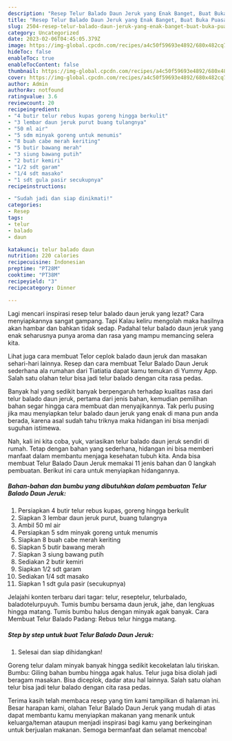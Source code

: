 ```yaml
---
description: "Resep Telur Balado Daun Jeruk yang Enak Banget, Buat Buka Puasa Lezat"
title: "Resep Telur Balado Daun Jeruk yang Enak Banget, Buat Buka Puasa Lezat"
slug: 2504-resep-telur-balado-daun-jeruk-yang-enak-banget-buat-buka-puasa-lezat
category: Uncategorized
date: 2023-02-06T04:45:05.379Z
image: https://img-global.cpcdn.com/recipes/a4c50f59693e4892/680x482cq70/telur-balado-daun-jeruk-foto-resep-utama.jpg
hideToc: false
enableToc: true
enableTocContent: false
thumbnail: https://img-global.cpcdn.com/recipes/a4c50f59693e4892/680x482cq70/telur-balado-daun-jeruk-foto-resep-utama.jpg
cover: https://img-global.cpcdn.com/recipes/a4c50f59693e4892/680x482cq70/telur-balado-daun-jeruk-foto-resep-utama.jpg
author: Admin
authorAv: notfound
ratingvalue: 3.6
reviewcount: 20
recipeingredient:
- "4 butir telur rebus kupas goreng hingga berkulit"
- "3 lembar daun jeruk purut buang tulangnya"
- "50 ml air"
- "5 sdm minyak goreng untuk menumis"
- "8 buah cabe merah keriting"
- "5 butir bawang merah"
- "3 siung bawang putih"
- "2 butir kemiri"
- "1/2 sdt garam"
- "1/4 sdt masako"
- "1 sdt gula pasir secukupnya"
recipeinstructions:

- "Sudah jadi dan siap dinikmati!"
categories:
- Resep
tags:
- telur
- balado
- daun

katakunci: telur balado daun 
nutrition: 220 calories
recipecuisine: Indonesian
preptime: "PT28M"
cooktime: "PT38M"
recipeyield: "3"
recipecategory: Dinner

---
```



Lagi mencari inspirasi resep telur balado daun jeruk yang lezat? Cara menyiapkannya sangat gampang. Tapi Kalau keliru mengolah maka hasilnya akan hambar dan bahkan tidak sedap. Padahal telur balado daun jeruk yang enak seharusnya punya aroma dan rasa yang mampu memancing selera kita.


Lihat juga cara membuat Telor ceplok balado daun jeruk dan masakan sehari-hari lainnya. Resep dan cara membuat Telur Balado Daun Jeruk sederhana ala rumahan dari Tiatiatia dapat kamu temukan di Yummy App. Salah satu olahan telur bisa jadi telur balado dengan cita rasa pedas.

Banyak hal yang sedikit banyak berpengaruh terhadap kualitas rasa dari telur balado daun jeruk, pertama dari jenis bahan, kemudian pemilihan bahan segar hingga cara membuat dan menyajikannya. Tak perlu pusing jika mau menyiapkan telur balado daun jeruk yang enak di mana pun anda berada, karena asal sudah tahu triknya maka hidangan ini bisa menjadi suguhan istimewa.


Nah, kali ini kita coba, yuk, variasikan telur balado daun jeruk sendiri di rumah. Tetap dengan bahan yang sederhana, hidangan ini bisa memberi manfaat dalam membantu menjaga kesehatan tubuh kita. Anda bisa membuat Telur Balado Daun Jeruk memakai 11 jenis bahan dan 0 langkah pembuatan. Berikut ini cara untuk menyiapkan hidangannya.

<!--inarticleads1-->

##### Bahan-bahan dan bumbu yang dibutuhkan dalam pembuatan Telur Balado Daun Jeruk:

1. Persiapkan 4 butir telur rebus kupas, goreng hingga berkulit
1. Siapkan 3 lembar daun jeruk purut, buang tulangnya
1. Ambil 50 ml air
1. Persiapkan 5 sdm minyak goreng untuk menumis
1. Siapkan 8 buah cabe merah keriting
1. Siapkan 5 butir bawang merah
1. Siapkan 3 siung bawang putih
1. Sediakan 2 butir kemiri
1. Siapkan 1/2 sdt garam
1. Sediakan 1/4 sdt masako
1. Siapkan 1 sdt gula pasir (secukupnya)


Jelajahi konten terbaru dari tagar: telur, reseptelur, telurbalado, baladotelurpuyuh. Tumis bumbu bersama daun jeruk, jahe, dan lengkuas hingga matang. Tumis bumbu halus dengan minyak agak banyak. Cara Membuat Telur Balado Padang: Rebus telur hingga matang. 

<!--inarticleads2-->

##### Step by step untuk buat Telur Balado Daun Jeruk:


1. Selesai dan siap dihidangkan!

Goreng telur dalam minyak banyak hingga sedikit kecokelatan lalu tiriskan. Bumbu: Giling bahan bumbu hingga agak halus. Telur juga bisa diolah jadi beragam masakan. Bisa diceplok, dadar atau hal lainnya. Salah satu olahan telur bisa jadi telur balado dengan cita rasa pedas. 

Terima kasih telah membaca resep yang tim kami tampilkan di halaman ini. Besar harapan kami, olahan Telur Balado Daun Jeruk yang mudah di atas dapat membantu kamu menyiapkan makanan yang menarik untuk keluarga/teman ataupun menjadi inspirasi bagi kamu yang berkeinginan untuk berjualan makanan. Semoga bermanfaat dan selamat mencoba!
